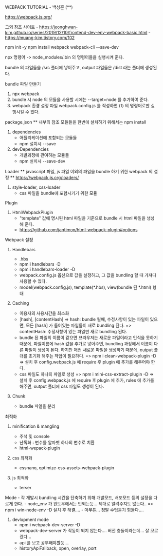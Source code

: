 WEBPACK TUTORIAL
        - 백성훈 (**)

https://webpack.js.org/

그외 참조 사이트
    - https://jeonghwan-kim.github.io/series/2019/12/10/frontend-dev-env-webpack-basic.html
    - https://muang-kim.tistory.com/102

npm init -y
npm install webpack webpack-cli --save-dev

npx 명령어 -> node_modules/.bin 의 명령어들을 실행시켜 준다.

bundle 의 파일들을 /src 폴더에 넣어주고,
output 파일들은 /dist 라는 폴더에 생성된다.

bundle 파일 만들기
1. npx webpack
2. bundle 시 node 의 모들을 사용할 시에는 --target=node 를 추가하여 준다.
3. webpack 환경 설정 파일 webpack.config.js 를 작성하면 (1) 의 명령어로만 실행시킬 수 있다.

package.json
** 내부의 참조 모듈들을 한번에 설치하기 위해서는 npm install
1. dependencies
    - 어플리케이션에 포함되는 모듈들
    - npm 설치시 --save
2. devDependencies
    - 개발과정에 관여하는 모듈들
    - npm 설치시 --save-dev

Loader
** javascript 파일, js 파일 이외의 파일을 bundle 하기 위한 webpack 의 설정
** https://webpack.js.org/loaders/
1. style-loader, css-loader
    - css 파일을 bundle에 포함시키기 위한 모듈

Plugin
1. HtmlWebpackPlugin
    - "template" 값에 명시된 html 파일을 기준으로 bundle 시 html 파일을 생성해 준다.
    - https://github.com/jantimon/html-webpack-plugin#options

Webpack 설정
1. Handlebars
    - .hbs
    - npm i handlebars -D
    - npm i handlebars-loader -D
    - webpack.config.js 옵션으로 값을 설정하고, 그 값을 bundling 할 때 가져다 사용할 수 있다.
    - model(webpack.config.js), template(*.hbs), view(bundle 된 *.html) 형태

2. Caching
    - 이용자의 사용시간을 최소화
    - [hash], [contentHash]
        => hash: bundle 될때, 수정사항이 있는 파일이 있으면, 모든 [hash] 가 들어있는 파일들이 새로 bundling 된다.
        => contentHash: 수정사항이 있는 파일만 새로 bundling 된다.
    - bundle 된 파일의 이름이 같으면 브라우저는 새로운 파일이라고 인식을 못하기 때문에, 파일이름에 hash 값을 추가로 넣어주면,
        bundling 과정에서 이름이 다른 파일이 생성이 된다. 하지만 매번 새로운 파일을 생성하기 때문에, output 폴더를 초기화 해주는 작업이 필요하다.
        => npm i clean-webpack-plugin -D
        => 설치 후 config.webpack.js 에 require 후 plugin 에 추가를 해주어야 한다.
    - css 파일도 하나의 파일로 생성
        => npm i mini-css-extract-plugin -D
        => 설치 후 config.webpack.js 에 require 후 plugin 에 추가, rules 에 추가를 해주면, output 폴더에 css 파일도 생성이 된다.

3. Chunk
    - bundle 파일을 분리

최적화
1. minification & mangling
    - 주석 및 console
    - 난독화 : 변수를 알파벳 하나의 변수로 치환
    - html-wepack-plugin

2. css 최적화
    - cssnano, optimize-css-assets-webpack-plugin

3. js 최적화
    - terser

Mode
    - 각 개발시 bundling 시간을 단축하기 위해 개발모드, 배포모드 등의 설정을 다르게 한다.
    - node_env 가 윈도우에서는 안되는듯... 제대로 알려주지도 않는다..
        => npm i win-node-env -D 설치 후 해결....
    - 아무튼... 정말 수업듣기 힘들다....
1. devlopment mode
    - npm i webpack-dev-server -D
    - webpack-dev-server 가 작동이 되지 않는다.... 버전 충돌이라는데... 잘 모르겠다...
    - api 를 보고 공부해야할듯....
    - historyApiFallback, open, overlay, port